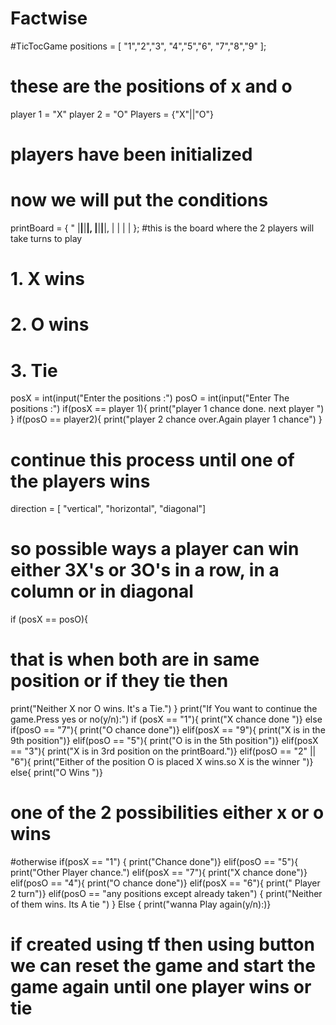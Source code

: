 # Factwise
#TicTocGame 
positions = [ "1","2","3",
              "4","5","6",
              "7","8","9" ];
# these are the positions of x and o
player 1 = "X"
player 2 = "O"
Players = {"X"||"O"}
# players have been initialized 
# now we will put the conditions 
printBoard = { " |__|__|__|,
                 |__|__|__|,
                 |  |  |  | };
#this is the board where the 2 players will take turns to play
# 1. X wins 
# 2. O wins 
# 3. Tie 

posX = int(input("Enter the positions :")
posO = int(input("Enter The positions :")
if(posX == player 1){
print("player 1 chance done. next player ")
}
if(posO == player2){
print("player 2 chance over.Again player 1 chance")
}
# continue this process until one of the players wins 
direction = [ "vertical", "horizontal", "diagonal"]
# so possible ways a player can win either 3X's or 3O's in a row, in a column or in diagonal 
if (posX == posO){
# that is when both are in same position or if they tie then 
print("Neither X nor O wins. It's a Tie.")
}
print("If You want to continue the game.Press yes or no(y/n):")
if (posX == "1"){
print("X chance done ")}
else if(posO == "7"){
print("O chance done")}
elif(posX == "9"){
print("X is in the 9th position")}
elif(posO == "5"){
print("O is in the 5th position")}
elif(posX == "3"){
print("X is in 3rd position on the printBoard.")}
elif(posO == "2" || "6"){
print("Either of the position O is placed X wins.so X is the winner ")}
else{
print("O Wins ")}
# one of the 2 possibilities either x or o wins 
#otherwise
if(posX == "1")
{ print("Chance done")}
elif(posO == "5"){
print("Other Player chance.")
elif(posX == "7"){
print("X chance done")}
elif(posO == "4"){
print("O chance done")}
elif(posX == "6"){
print(" Player 2 turn")}
elif(posO == "any positions except already taken")
{ print("Neither of them wins. Its A tie ")
}
Else {
print("wanna Play again(y/n):)}
# if created using tf then using button we can reset the game and start the game again until one player wins or tie 
